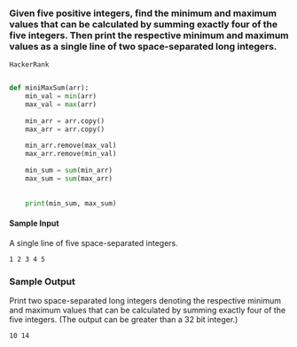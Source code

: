 ### Given five positive integers, find the minimum and maximum values that can be calculated by summing exactly four of the five integers. Then print the respective minimum and maximum values as a single line of two space-separated long integers.
`HackerRank`


```python

def miniMaxSum(arr):
    min_val = min(arr)
    max_val = max(arr)
    
    min_arr = arr.copy()
    max_arr = arr.copy()
    
    min_arr.remove(max_val)
    max_arr.remove(min_val)
    
    min_sum = sum(min_arr)
    max_sum = sum(max_arr)
    
    
    print(min_sum, max_sum)

```


#### Sample Input
A single line of five space-separated integers.
```
1 2 3 4 5
```

### Sample Output
Print two space-separated long integers denoting the respective minimum and maximum values that can be calculated by summing exactly four of the five integers. (The output can be greater than a 32 bit integer.)
```
10 14
```